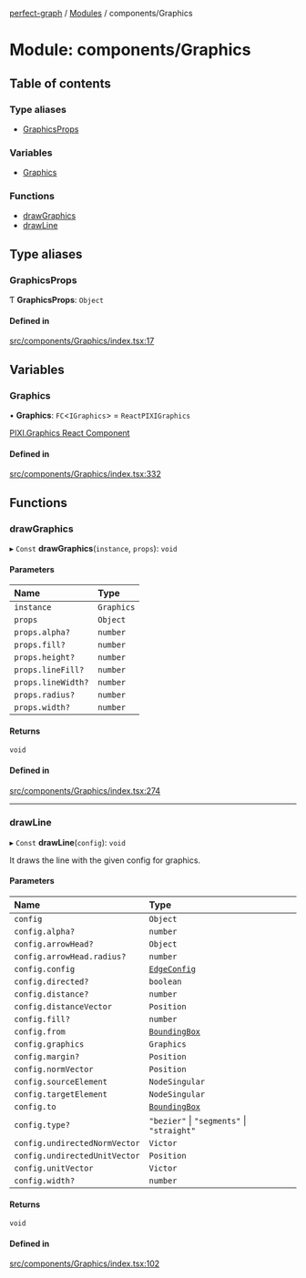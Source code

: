 [perfect-graph](../README.md) / [Modules](../modules.md) / components/Graphics

# Module: components/Graphics

## Table of contents

### Type aliases

- [GraphicsProps](components_Graphics.md#graphicsprops)

### Variables

- [Graphics](components_Graphics.md#graphics)

### Functions

- [drawGraphics](components_Graphics.md#drawgraphics)
- [drawLine](components_Graphics.md#drawline)

## Type aliases

### GraphicsProps

Ƭ **GraphicsProps**: `Object`

#### Defined in

[src/components/Graphics/index.tsx:17](https://github.com/MaastrichtU-IDS/perfect-graph/blob/451d41e/src/components/Graphics/index.tsx#L17)

## Variables

### Graphics

• **Graphics**: `FC`<`IGraphics`\> = `ReactPIXIGraphics`

[PIXI.Graphics React Component](https://reactpixi.org/components/graphics)

#### Defined in

[src/components/Graphics/index.tsx:332](https://github.com/MaastrichtU-IDS/perfect-graph/blob/451d41e/src/components/Graphics/index.tsx#L332)

## Functions

### drawGraphics

▸ `Const` **drawGraphics**(`instance`, `props`): `void`

#### Parameters

| Name | Type |
| :------ | :------ |
| `instance` | `Graphics` |
| `props` | `Object` |
| `props.alpha?` | `number` |
| `props.fill?` | `number` |
| `props.height?` | `number` |
| `props.lineFill?` | `number` |
| `props.lineWidth?` | `number` |
| `props.radius?` | `number` |
| `props.width?` | `number` |

#### Returns

`void`

#### Defined in

[src/components/Graphics/index.tsx:274](https://github.com/MaastrichtU-IDS/perfect-graph/blob/451d41e/src/components/Graphics/index.tsx#L274)

___

### drawLine

▸ `Const` **drawLine**(`config`): `void`

It draws the line with the given config for graphics.

#### Parameters

| Name | Type |
| :------ | :------ |
| `config` | `Object` |
| `config.alpha?` | `number` |
| `config.arrowHead?` | `Object` |
| `config.arrowHead.radius?` | `number` |
| `config.config` | [`EdgeConfig`](type.md#edgeconfig) |
| `config.directed?` | `boolean` |
| `config.distance?` | `number` |
| `config.distanceVector` | `Position` |
| `config.fill?` | `number` |
| `config.from` | [`BoundingBox`](type.md#boundingbox) |
| `config.graphics` | `Graphics` |
| `config.margin?` | `Position` |
| `config.normVector` | `Position` |
| `config.sourceElement` | `NodeSingular` |
| `config.targetElement` | `NodeSingular` |
| `config.to` | [`BoundingBox`](type.md#boundingbox) |
| `config.type?` | ``"bezier"`` \| ``"segments"`` \| ``"straight"`` |
| `config.undirectedNormVector` | `Victor` |
| `config.undirectedUnitVector` | `Position` |
| `config.unitVector` | `Victor` |
| `config.width?` | `number` |

#### Returns

`void`

#### Defined in

[src/components/Graphics/index.tsx:102](https://github.com/MaastrichtU-IDS/perfect-graph/blob/451d41e/src/components/Graphics/index.tsx#L102)
